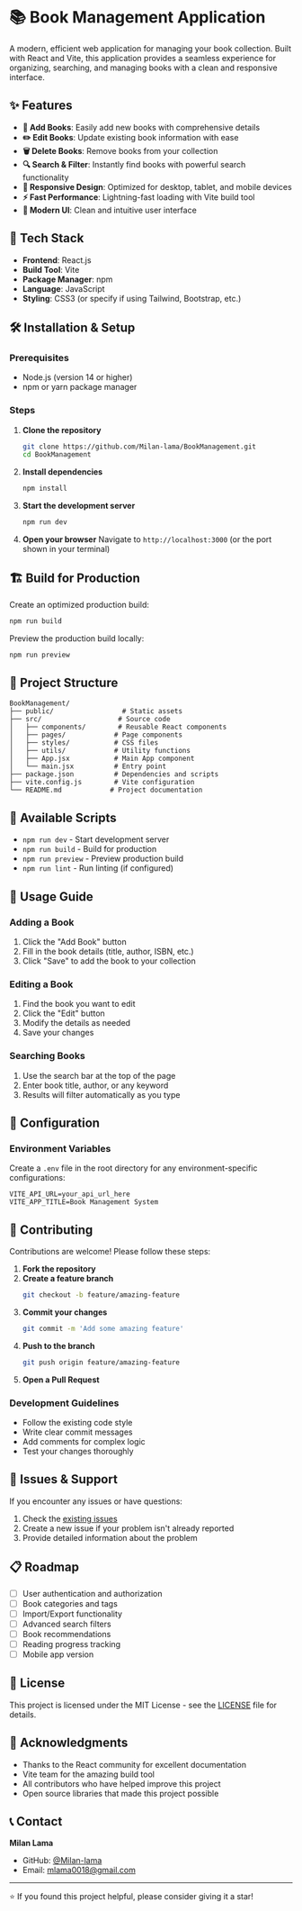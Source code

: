 # 📚 Book Management Application

A modern, efficient web application for managing your book collection. Built with React and Vite, this application provides a seamless experience for organizing, searching, and managing books with a clean and responsive interface.

## ✨ Features

- **📖 Add Books**: Easily add new books with comprehensive details
- **✏️ Edit Books**: Update existing book information with ease
- **🗑️ Delete Books**: Remove books from your collection
- **🔍 Search & Filter**: Instantly find books with powerful search functionality
- **📱 Responsive Design**: Optimized for desktop, tablet, and mobile devices
- **⚡ Fast Performance**: Lightning-fast loading with Vite build tool
- **🎨 Modern UI**: Clean and intuitive user interface

## 🚀 Tech Stack

- **Frontend**: React.js
- **Build Tool**: Vite
- **Package Manager**: npm
- **Language**: JavaScript
- **Styling**: CSS3 (or specify if using Tailwind, Bootstrap, etc.)

## 🛠️ Installation & Setup

### Prerequisites

- Node.js (version 14 or higher)
- npm or yarn package manager

### Steps

1. **Clone the repository**
   ```bash
   git clone https://github.com/Milan-lama/BookManagement.git
   cd BookManagement
   ```

2. **Install dependencies**
   ```bash
   npm install
   ```

3. **Start the development server**
   ```bash
   npm run dev
   ```

4. **Open your browser**
   Navigate to `http://localhost:3000` (or the port shown in your terminal)

## 🏗️ Build for Production

Create an optimized production build:

```bash
npm run build
```

Preview the production build locally:

```bash
npm run preview
```

## 📁 Project Structure

```
BookManagement/
├── public/                 # Static assets
├── src/                   # Source code
│   ├── components/        # Reusable React components
│   ├── pages/            # Page components
│   ├── styles/           # CSS files
│   ├── utils/            # Utility functions
│   ├── App.jsx           # Main App component
│   └── main.jsx          # Entry point
├── package.json          # Dependencies and scripts
├── vite.config.js        # Vite configuration
└── README.md            # Project documentation
```

## 🚀 Available Scripts

- `npm run dev` - Start development server
- `npm run build` - Build for production
- `npm run preview` - Preview production build
- `npm run lint` - Run linting (if configured)

## 📝 Usage Guide

### Adding a Book
1. Click the "Add Book" button
2. Fill in the book details (title, author, ISBN, etc.)
3. Click "Save" to add the book to your collection

### Editing a Book
1. Find the book you want to edit
2. Click the "Edit" button
3. Modify the details as needed
4. Save your changes

### Searching Books
1. Use the search bar at the top of the page
2. Enter book title, author, or any keyword
3. Results will filter automatically as you type

## 🔧 Configuration

### Environment Variables

Create a `.env` file in the root directory for any environment-specific configurations:

```env
VITE_API_URL=your_api_url_here
VITE_APP_TITLE=Book Management System
```

## 🤝 Contributing

Contributions are welcome! Please follow these steps:

1. **Fork the repository**
2. **Create a feature branch**
   ```bash
   git checkout -b feature/amazing-feature
   ```
3. **Commit your changes**
   ```bash
   git commit -m 'Add some amazing feature'
   ```
4. **Push to the branch**
   ```bash
   git push origin feature/amazing-feature
   ```
5. **Open a Pull Request**

### Development Guidelines

- Follow the existing code style
- Write clear commit messages
- Add comments for complex logic
- Test your changes thoroughly

## 🐛 Issues & Support

If you encounter any issues or have questions:

1. Check the [existing issues](https://github.com/Milan-lama/BookManagement/issues)
2. Create a new issue if your problem isn't already reported
3. Provide detailed information about the problem

## 📋 Roadmap

- [ ] User authentication and authorization
- [ ] Book categories and tags
- [ ] Import/Export functionality
- [ ] Advanced search filters
- [ ] Book recommendations
- [ ] Reading progress tracking
- [ ] Mobile app version

## 📄 License

This project is licensed under the MIT License - see the [LICENSE](LICENSE) file for details.

## 🙏 Acknowledgments

- Thanks to the React community for excellent documentation
- Vite team for the amazing build tool
- All contributors who have helped improve this project
- Open source libraries that made this project possible

## 📞 Contact

**Milan Lama**
- GitHub: [@Milan-lama](https://github.com/Milan-lama)
- Email: mlama0018@gmail.com

---

⭐ If you found this project helpful, please consider giving it a star!
